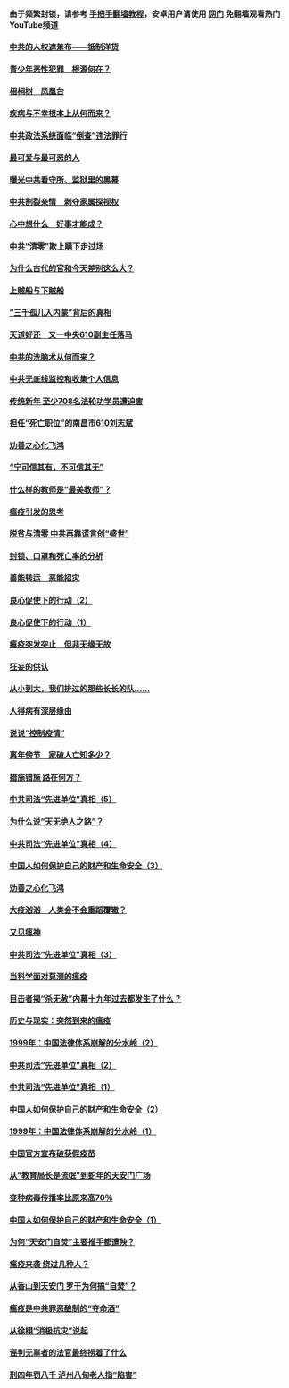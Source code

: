 #### 由于频繁封锁，请参考 [手把手翻墙教程](https://github.com/gfw-breaker/guides/wiki/)，安卓用户请使用 [网门](https://github.com/gfw-breaker/nogfw/blob/master/dl.md?t=03290900) 免翻墙观看热门YouTube频道 

#### [中共的人权遮羞布——抵制洋货](../pages/19/422656.md?t=03290900) 

#### [青少年恶性犯罪　根源何在？](../pages/19/422449.md?t=03290900) 

#### [梧桐树　凤凰台](../pages/19/422442.md?t=03290900) 

#### [疾病与不幸根本上从何而来？](../pages/19/422438.md?t=03290900) 

#### [中共政法系统面临“倒查”违法罪行](../pages/19/422497.md?t=03290900) 

#### [最可爱与最可恶的人](../pages/19/422448.md?t=03290900) 

#### [曝光中共看守所、监狱里的黑幕](../pages/19/422390.md?t=03290900) 

#### [中共割裂亲情　剥夺家属探视权](../pages/19/422364.md?t=03290900) 

#### [心中想什么　好事才能成？](../pages/19/422318.md?t=03290900) 

#### [中共“清零”欺上瞒下走过场](../pages/19/422306.md?t=03290900) 

#### [为什么古代的官和今天差别这么大？](../pages/19/422228.md?t=03290900) 

#### [上贼船与下贼船](../pages/19/422276.md?t=03290900) 

#### [“三千孤儿入内蒙”背后的真相](../pages/19/422229.md?t=03290900) 

#### [天道好还　又一中央610副主任落马](../pages/19/422155.md?t=03290900) 

#### [中共的洗脑术从何而来？](../pages/19/422154.md?t=03290900) 

#### [中共无底线监控和收集个人信息](../pages/19/422039.md?t=03290900) 

#### [传统新年 至少708名法轮功学员遭迫害](../pages/19/421946.md?t=03290900) 

#### [担任“死亡职位”的南昌市610刘志斌](../pages/19/421957.md?t=03290900) 

#### [劝善之心化飞鸿](../pages/19/421164.md?t=03290900) 

#### [“宁可信其有，不可信其无”](../pages/19/421691.md?t=03290900) 

#### [什么样的教师是“最美教师”？](../pages/19/421755.md?t=03290900) 

#### [瘟疫引发的思考](../pages/19/421594.md?t=03290900) 

#### [脱贫与清零 中共再靠谎言创“盛世”](../pages/19/421590.md?t=03290900) 

#### [封锁、口罩和死亡率的分析](../pages/19/421495.md?t=03290900) 

#### [善能转运　恶能招灾](../pages/19/421334.md?t=03290900) 

#### [良心促使下的行动（2）](../pages/19/421361.md?t=03290900) 

#### [良心促使下的行动（1）](../pages/19/421302.md?t=03290900) 

#### [瘟疫突发突止　但非无缘无故](../pages/19/421281.md?t=03290900) 

#### [狂妄的供认](../pages/19/421199.md?t=03290900) 

#### [从小到大，我们排过的那些长长的队……](../pages/19/421243.md?t=03290900) 

#### [人得病有深层缘由](../pages/19/420864.md?t=03290900) 

#### [说说“控制疫情”](../pages/19/420831.md?t=03290900) 

#### [离年傍节　家破人亡知多少？](../pages/19/420563.md?t=03290900) 

#### [措施错施  路在何方？](../pages/19/420076.md?t=03290900) 

#### [中共司法“先进单位”真相（5）](../pages/19/419453.md?t=03290900) 

#### [为什么说“天无绝人之路”？](../pages/19/419618.md?t=03290900) 

#### [中共司法“先进单位”真相（4）](../pages/19/419452.md?t=03290900) 

#### [中国人如何保护自己的财产和生命安全（3）](../pages/19/419405.md?t=03290900) 

#### [劝善之心化飞鸿](../pages/19/418758.md?t=03290900) 

#### [大疫汹汹　人类会不会重蹈覆辙？](../pages/19/419691.md?t=03290900) 

#### [又见瘟神](../pages/19/419225.md?t=03290900) 

#### [中共司法“先进单位”真相（3）](../pages/19/419451.md?t=03290900) 

#### [当科学面对莫测的瘟疫](../pages/19/419625.md?t=03290900) 

#### [目击者揭“杀无赦”内幕十九年过去都发生了什么？](../pages/19/419617.md?t=03290900) 

#### [历史与现实：突然到来的瘟疫](../pages/19/419619.md?t=03290900) 

#### [1999年：中国法律体系崩解的分水岭（2）](../pages/19/419455.md?t=03290900) 

#### [中共司法“先进单位”真相（2）](../pages/19/419450.md?t=03290900) 

#### [中共司法“先进单位”真相（1）](../pages/19/419449.md?t=03290900) 

#### [中国人如何保护自己的财产和生命安全（2）](../pages/19/419404.md?t=03290900) 

#### [1999年：中国法律体系崩解的分水岭（1）](../pages/19/419454.md?t=03290900) 

#### [中国官方宣布破获假疫苗](../pages/19/419504.md?t=03290900) 

#### [从“教育局长是流氓”到蛇年的天安门广场](../pages/19/419470.md?t=03290900) 

#### [变种病毒传播率比原来高70％](../pages/19/419456.md?t=03290900) 

#### [中国人如何保护自己的财产和生命安全（1）](../pages/19/419403.md?t=03290900) 

#### [为何“天安门自焚”主要推手都遭殃？](../pages/19/419348.md?t=03290900) 

#### [瘟疫来袭 绕过几种人？](../pages/19/419349.md?t=03290900) 

#### [从香山到天安门 罗干为何搞“自焚”？](../pages/19/419270.md?t=03290900) 

#### [瘟疫是中共罪恶酿制的“夺命酒”](../pages/19/419223.md?t=03290900) 

#### [从徐栩“消极抗灾”说起](../pages/19/419224.md?t=03290900) 

#### [诬判无辜者的法官最终捞着了什么](../pages/19/419268.md?t=03290900) 

#### [刑四年罚八千 泸州八旬老人指“陷害”](../pages/19/419232.md?t=03290900) 

